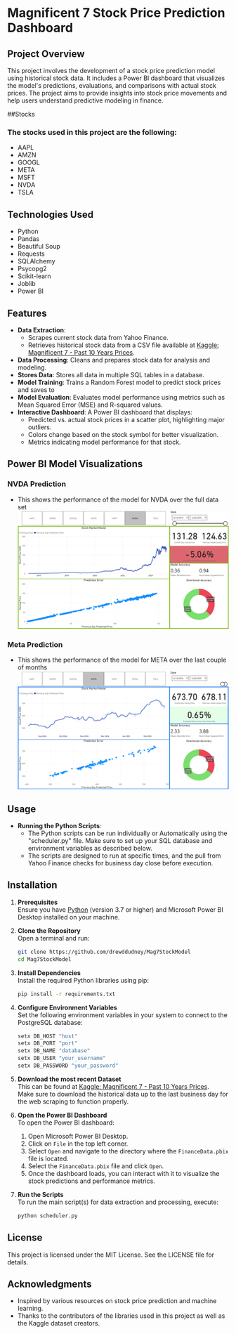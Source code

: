 # Magnificent 7 Stock Price Prediction Dashboard

## Project Overview
This project involves the development of a stock price prediction model using historical stock data. It includes a Power BI dashboard that visualizes the model's predictions, evaluations, and comparisons with actual stock prices. The project aims to provide insights into stock price movements and help users understand predictive modeling in finance.

##Stocks
### The stocks used in this project are the following:
- AAPL
- AMZN
- GOOGL
- META
- MSFT
- NVDA
- TSLA

## Technologies Used
- Python
- Pandas
- Beautiful Soup
- Requests
- SQLAlchemy
- Psycopg2
- Scikit-learn
- Joblib
- Power BI

## Features
- **Data Extraction**:
  - Scrapes current stock data from Yahoo Finance.
  - Retrieves historical stock data from a CSV file available at [Kaggle: Magnificent 7 - Past 10 Years Prices](https://www.kaggle.com/datasets/unmoved/magnificent-7-past-10-years-prices-updated-daily).
- **Data Processing**: Cleans and prepares stock data for analysis and modeling.
- **Stores Data**: Stores all data in multiple SQL tables in a database.
- **Model Training**: Trains a Random Forest model to predict stock prices and saves to 
- **Model Evaluation**: Evaluates model performance using metrics such as Mean Squared Error (MSE) and R-squared values.
- **Interactive Dashboard**: A Power BI dashboard that displays:
  - Predicted vs. actual stock prices in a scatter plot, highlighting major outliers.
  - Colors change based on the stock symbol for better visualization.
  - Metrics indicating model performance for that stock.

## Power BI Model Visualizations
### NVDA Prediction
- This shows the performance of the model for NVDA over the full data set
![NVDA Prediction](NVDA_Prediction.png)

### Meta Prediction
- This shows the performance of the model for META over the last couple of months
![Meta Prediction](Meta_Prediction.png)

## Usage
- **Running the Python Scripts**: 
   - The Python scripts can be run individually or Automatically using the "scheduler.py" file. Make sure to set up your SQL database and environment variables as described below.
   - The scripts are designed to run at specific times, and the pull from Yahoo Finance checks for business day close before execution.


## Installation 

1. **Prerequisites**  
   Ensure you have [Python](https://www.python.org/downloads/) (version 3.7 or higher) and Microsoft Power BI Desktop installed on your machine.

2. **Clone the Repository**  
   Open a terminal and run:
   ```bash
   git clone https://github.com/drewddudney/Mag7StockModel
   cd Mag7StockModel

3. **Install Dependencies**  
   Install the required Python libraries using pip:
   ```bash
   pip install -r requirements.txt

4. **Configure Environment Variables**  
   Set the following environment variables in your system to connect to the PostgreSQL database:
   ```bash
   setx DB_HOST "host"
   setx DB_PORT "port"
   setx DB_NAME "database"
   setx DB_USER "your_username"
   setx DB_PASSWORD "your_password"

5. **Download the most recent Dataset**  
   This can be found at [Kaggle: Magnificent 7 - Past 10 Years Prices](https://www.kaggle.com/datasets/unmoved/magnificent-7-past-10-years-prices-updated-daily).  
   Make sure to download the historical data up to the last business day for the web scraping to function properly.

6. **Open the Power BI Dashboard**  
   To open the Power BI dashboard:
   1. Open Microsoft Power BI Desktop.
   2. Click on `File` in the top left corner.
   3. Select `Open` and navigate to the directory where the `FinanceData.pbix` file is located.
   4. Select the `FinanceData.pbix` file and click `Open`.
   5. Once the dashboard loads, you can interact with it to visualize the stock predictions and performance metrics.

7. **Run the Scripts**  
   To run the main script(s) for data extraction and processing, execute:
   ```bash
   python scheduler.py

## License
This project is licensed under the MIT License. See the LICENSE file for details.

## Acknowledgments
- Inspired by various resources on stock price prediction and machine learning.
- Thanks to the contributors of the libraries used in this project as well as the Kaggle dataset creators.